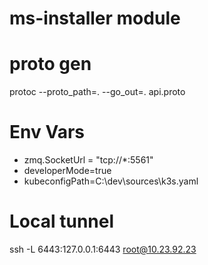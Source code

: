 # ms-installer module

# proto gen
protoc --proto_path=. --go_out=.  api.proto

# Env Vars
- zmq.SocketUrl = "tcp://*:5561"
- developerMode=true
- kubeconfigPath=C:\dev\sources\k3s.yaml

# Local tunnel
ssh -L 6443:127.0.0.1:6443 root@10.23.92.23
 